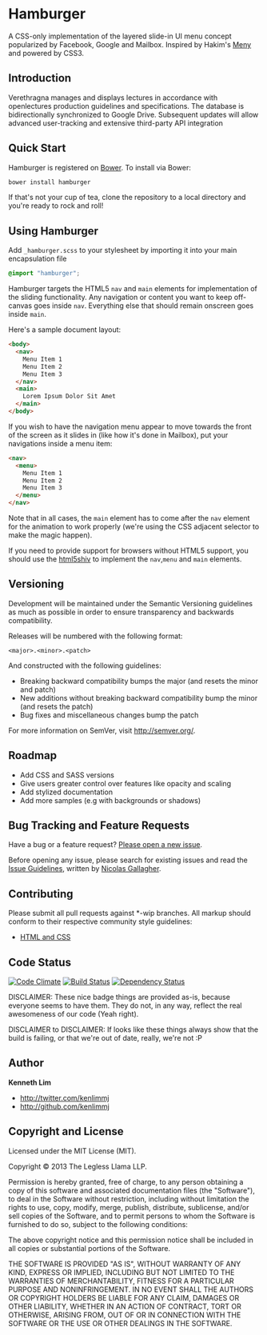# Hamburger

A CSS-only implementation of the layered slide-in UI menu concept popularized by Facebook, Google and Mailbox. Inspired by Hakim's [Meny](https://github.com/hakimel/meny) and powered by CSS3.

## Introduction

Verethragna manages and displays lectures in accordance with openlectures production guidelines and specifications. The database is bidirectionally synchronized to Google Drive. Subsequent updates will allow advanced user-tracking and extensive third-party API integration

## Quick Start

Hamburger is registered on [Bower](https://github.com/twitter/bower). To install via Bower:

```bash
bower install hamburger
```

If that's not your cup of tea, clone the repository to a local directory and you're ready to rock and roll!

## Using Hamburger

Add ```_hamburger.scss``` to your stylesheet by importing it into your main encapsulation file

```scss
@import "hamburger";
```

Hamburger targets the HTML5 ```nav``` and ```main``` elements for implementation of the sliding functionality. Any navigation or content you want to keep off-canvas goes inside ```nav```. Everything else that should remain onscreen goes inside ```main```.

Here's a sample document layout:
```html
<body>
  <nav>
    Menu Item 1
    Menu Item 2
    Menu Item 3
  </nav>
  <main>
    Lorem Ipsum Dolor Sit Amet
  </main>
</body>
```

If you wish to have the navigation menu appear to move towards the front of the screen as it slides in (like how it's done in Mailbox), put your navigations inside a menu item:
```html
<nav>
  <menu>
    Menu Item 1
    Menu Item 2
    Menu Item 3
  </menu>
</nav>
```

Note that in all cases, the ```main``` element has to come after the ```nav``` element for the animation to work properly (we're using the CSS adjacent selector to make the magic happen).

If you need to provide support for browsers without HTML5 support, you should use the [html5shiv](https://github.com/aFarkas/html5shiv) to implement the ```nav```,```menu``` and ```main``` elements.

## Versioning

Development will be maintained under the Semantic Versioning guidelines as much as possible in order to ensure transparency and backwards compatibility.

Releases will be numbered with the following format:

`<major>.<minor>.<patch>`

And constructed with the following guidelines:

+ Breaking backward compatibility bumps the major (and resets the minor and patch)
+ New additions without breaking backward compatibility bump the minor (and resets the patch)
+ Bug fixes and miscellaneous changes bump the patch

For more information on SemVer, visit http://semver.org/.

## Roadmap

+ Add CSS and SASS versions
+ Give users greater control over features like opacity and scaling
+ Add stylized documentation
+ Add more samples (e.g with backgrounds or shadows)

## Bug Tracking and Feature Requests

Have a bug or a feature request? [Please open a new issue](https://github.com/kenlimmj/hamburger/issues).

Before opening any issue, please search for existing issues and read the [Issue Guidelines](https://github.com/necolas/issue-guidelines), written by [Nicolas Gallagher](https://github.com/necolas/).

## Contributing

Please submit all pull requests against *-wip branches.
All markup should conform to their respective community style guidelines:
+ [HTML and CSS](http://github.com/mdo/code-guide)

## Code Status

[![Code Climate](https://codeclimate.com/badge.png)](https://codeclimate.com/github/kenlimmj/hamburger)
[![Build Status](https://secure.travis-ci.org/jethrokuan/ol2.png)](http://travis-ci.org/kenlimmj/hamburger)
[![Dependency Status](https://gemnasium.com/jethrokuan/ol2.png)](https://gemnasium.com/kenlimmj/hamburger)

DISCLAIMER: These nice badge things are provided as-is, because everyone seems to have them. They do not, in any way, reflect the real awesomeness of our code (Yeah right).

DISCLAIMER to DISCLAIMER: If looks like these things always show that the build is failing, or that we're out of date, really, we're not :P

## Author

**Kenneth Lim**
+ http://twitter.com/kenlimmj
+ http://github.com/kenlimmj

## Copyright and License

Licensed under the MIT License (MIT).

Copyright © 2013 The Legless Llama LLP.

Permission is hereby granted, free of charge, to any person obtaining a copy of this software and associated documentation files (the "Software"), to deal in the Software without restriction, including without limitation the rights to use, copy, modify, merge, publish, distribute, sublicense, and/or sell copies of the Software, and to permit persons to whom the Software is furnished to do so, subject to the following conditions:

The above copyright notice and this permission notice shall be included in all copies or substantial portions of the Software.

THE SOFTWARE IS PROVIDED "AS IS", WITHOUT WARRANTY OF ANY KIND, EXPRESS OR IMPLIED, INCLUDING BUT NOT LIMITED TO THE WARRANTIES OF MERCHANTABILITY, FITNESS FOR A PARTICULAR PURPOSE AND NONINFRINGEMENT. IN NO EVENT SHALL THE AUTHORS OR COPYRIGHT HOLDERS BE LIABLE FOR ANY CLAIM, DAMAGES OR OTHER LIABILITY, WHETHER IN AN ACTION OF CONTRACT, TORT OR OTHERWISE, ARISING FROM, OUT OF OR IN CONNECTION WITH THE SOFTWARE OR THE USE OR OTHER DEALINGS IN THE SOFTWARE.
